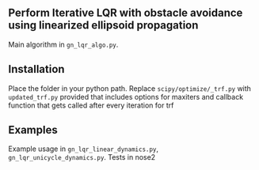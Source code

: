## Perform Iterative LQR with obstacle avoidance using linearized ellipsoid propagation
Main algorithm in `gn_lqr_algo.py`.

## Installation
Place the folder in your python path. Replace `scipy/optimize/_trf.py` with
`updated_trf.py` provided that includes options for maxiters and callback
function that gets called after every iteration for trf


## Examples
Example usage in `gn_lqr_linear_dynamics.py`, `gn_lqr_unicycle_dynamics.py`.
Tests in nose2
